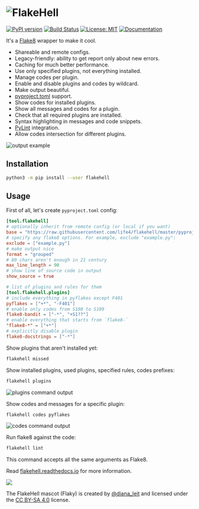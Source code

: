 # ![FlakeHell](./assets/logo.png)

[![PyPI version](https://badge.fury.io/py/flakehell.svg)](https://badge.fury.io/py/flakehell)
[![Build Status](https://travis-ci.org/life4/flakehell.svg?branch=master)](https://travis-ci.org/life4/flakehell)
[![License: MIT](https://img.shields.io/badge/License-MIT-yellow.svg)](https://opensource.org/licenses/MIT)
[![Documentation](https://readthedocs.org/projects/flakehell/badge/?version=latest)](https://flakehell.readthedocs.io/)

It's a [Flake8](https://gitlab.com/pycqa/flake8) wrapper to make it cool.

+ Shareable and remote configs.
+ Legacy-friendly: ability to get report only about new errors.
+ Caching for much better performance.
+ Use only specified plugins, not everything installed.
+ Manage codes per plugin.
+ Enable and disable plugins and codes by wildcard.
+ Make output beautiful.
+ [pyproject.toml](https://www.python.org/dev/peps/pep-0518/) support.
+ Show codes for installed plugins.
+ Show all messages and codes for a plugin.
+ Check that all required plugins are installed.
+ Syntax highlighting in messages and code snippets.
+ [PyLint](https://github.com/PyCQA/pylint) integration.
+ Allow codes intersection for different plugins.

![output example](./assets/grouped.png)

## Installation

```bash
python3 -m pip install --user flakehell
```

## Usage

First of all, let's create `pyproject.toml` config:

```toml
[tool.flakehell]
# optionally inherit from remote config (or local if you want)
base = "https://raw.githubusercontent.com/life4/flakehell/master/pyproject.toml"
# specify any flake8 options. For example, exclude "example.py":
exclude = ["example.py"]
# make output nice
format = "grouped"
# 80 chars aren't enough in 21 century
max_line_length = 90
# show line of source code in output
show_source = true

# list of plugins and rules for them
[tool.flakehell.plugins]
# include everything in pyflakes except F401
pyflakes = ["+*", "-F401"]
# enable only codes from S100 to S199
flake8-bandit = ["-*", "+S1??"]
# enable everything that starts from `flake8-`
"flake8-*" = ["+*"]
# explicitly disable plugin
flake8-docstrings = ["-*"]
```

Show plugins that aren't installed yet:

```bash
flakehell missed
```

Show installed plugins, used plugins, specified rules, codes prefixes:

```bash
flakehell plugins
```

![plugins command output](./assets/plugins.png)

Show codes and messages for a specific plugin:

```bash
flakehell codes pyflakes
```

![codes command output](./assets/codes.png)

Run flake8 against the code:

```bash
flakehell lint
```

This command accepts all the same arguments as Flake8.

Read [flakehell.readthedocs.io](https://flakehell.readthedocs.io/) for more information.

![](./assets/flaky.png)

The FlakeHell mascot (Flaky) is created by [@diana_leit](https://www.instagram.com/diana_leit/) and licensed under the [CC BY-SA 4.0](https://creativecommons.org/licenses/by-sa/4.0/) license.
